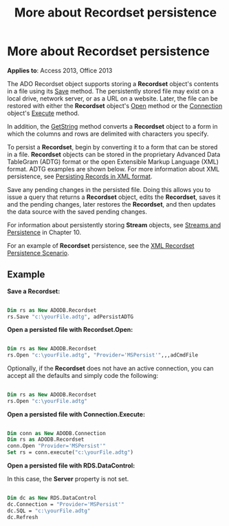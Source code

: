 ﻿---
title: More about Recordset persistence
TOCTitle: More about Recordset persistence
ms:assetid: f3248de7-6eef-1dd0-ff96-557b411789e7
ms:mtpsurl: https://msdn.microsoft.com/library/JJ250232(v=office.15)
ms:contentKeyID: 48548666
ms.date: 09/18/2015
mtps_version: v=office.15
---

# More about Recordset persistence

**Applies to**: Access 2013, Office 2013

The ADO Recordset object supports storing a **Recordset** object's contents in a file using its [Save](save-method-ado.md) method. The persistently stored file may exist on a local drive, network server, or as a URL on a website. Later, the file can be restored with either the **Recordset** object's [Open](open-method-ado-recordset.md) method or the [Connection](connection-object-ado.md) object's [Execute](https://msdn.microsoft.com/library/jj249832\(v=office.15\)) method.

In addition, the [GetString](getstring-method-ado.md) method converts a **Recordset** object to a form in which the columns and rows are delimited with characters you specify.

To persist a **Recordset**, begin by converting it to a form that can be stored in a file. **Recordset** objects can be stored in the proprietary Advanced Data TableGram (ADTG) format or the open Extensible Markup Language (XML) format. ADTG examples are shown below. For more information about XML persistence, see [Persisting Records in XML format](persisting-records-in-xml-format.md).

Save any pending changes in the persisted file. Doing this allows you to issue a query that returns a **Recordset** object, edits the **Recordset**, saves it and the pending changes, later restores the **Recordset**, and then updates the data source with the saved pending changes.

For information about persistently storing **Stream** objects, see [Streams and Persistence](streams-and-persistence.md) in Chapter 10.

For an example of **Recordset** persistence, see the [XML Recordset Persistence Scenario](xml-recordset-persistence-scenario.md).

## Example

**Save a Recordset:**

```vb 
 
Dim rs as New ADODB.Recordset 
rs.Save "c:\yourFile.adtg", adPersistADTG 
```

**Open a persisted file with Recordset.Open:**

```vb 
 
Dim rs as New ADODB.Recordset 
rs.Open "c:\yourFile.adtg", "Provider='MSPersist'",,,adCmdFile
```

Optionally, if the **Recordset** does not have an active connection, you can accept all the defaults and simply code the following:

```vb 
 
Dim rs as New ADODB.Recordset 
rs.Open "c:\yourFile.adtg" 
```

**Open a persisted file with Connection.Execute:**

```vb 
 
Dim conn as New ADODB.Connection 
Dim rs as ADODB.Recordset 
conn.Open "Provider='MSPersist'" 
Set rs = conn.execute("c:\yourFile.adtg") 
```

**Open a persisted file with RDS.DataControl:**

In this case, the **Server** property is not set.

```vb 
 
Dim dc as New RDS.DataControl 
dc.Connection = "Provider='MSPersist'" 
dc.SQL = "c:\yourFile.adtg" 
dc.Refresh
```

